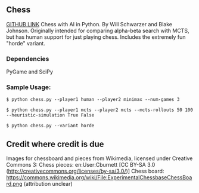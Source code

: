 ## Chess
[GITHUB LINK](https://github.com/willschwarzer/Chess/)
Chess with AI in Python. By Will Schwarzer and Blake Johnson. Originally intended for comparing alpha-beta search with MCTS, but has human support for just playing chess. Includes the extremely fun "horde" variant.

### Dependencies
PyGame and SciPy

### Sample Usage:
```$ python chess.py --player1 human --player2 minimax --num-games 3```

```$ python chess.py --player1 mcts --player2 mcts --mcts-rollouts 50 100 --heuristic-simulation True False ```

```$ python chess.py --variant horde```

## Credit where credit is due
Images for chessboard and pieces from Wikimedia, licensed under Creative Commons 3:
Chess pieces: en:User:Cburnett [CC BY-SA 3.0 (http://creativecommons.org/licenses/by-sa/3.0/)]
Chess board: https://commons.wikimedia.org/wiki/File:ExperimentalChessbaseChessBoard.png (attribution unclear)

